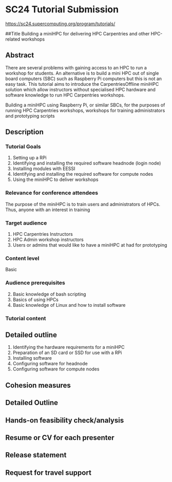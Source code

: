 # SC24 Tutorial Submission
https://sc24.supercomputing.org/program/tutorials/

##Title
Building a miniHPC for delivering HPC Carpentries and other HPC-related workshops

## Abstract
There are several problems with gaining access to an HPC to run a workshop for students. An alternative is to build a mini HPC out of single board computers (SBC) such as Raspberry Pi computers but this is not an easy task. This tutorial aims to introduce the CarpentriesOffline miniHPC solution which allow instructors without specialised HPC hardware and software knowledge to run HPC Carpentries workshops.

Building a miniHPC using Raspberry Pi, or similar SBCs, for the purposes of running HPC Carpentries workshops, workshops for training administrators and prototyping scripts

## Description
### Tutorial Goals
1. Setting up a RPi
2. Identifying and installing the required software headnode (login node)
3. Installing modules with EESSI
4. Identifying and installing the required software for compute nodes
5. Using the miniHPC to deliver workshops

### Relevance for conference attendees
The purpose of the miniHPC is to train users and administrators of HPCs. Thus, anyone with an interest in training

### Target audience
1. HPC Carpentries Instructors
2. HPC Admin workshop instructors
3. Users or admins that would like to have a miniHPC at had for prototyping

### Content level
Basic

### Audience prerequisites
2. Basic knowledge of bash scripting
3. Basics of using HPCs
4. Basic knowledge of Linux and how to install software

### Tutorial content

## Detailed outline
1. Identifying the hardware requirements for a miniHPC
2. Preparation of an SD card or SSD for use with a RPi
3. Installing software
4. Configuring software for headnode
5. Configuring software for compute nodes

## Cohesion measures


## Detailed Outline


## Hands-on feasibility check/analysis

## Resume or CV for each presenter

## Release statement

## Request for travel support





